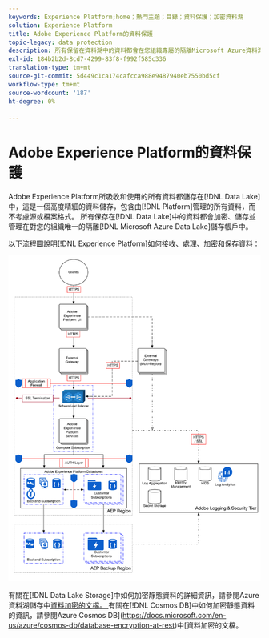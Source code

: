 ```yaml
---
keywords: Experience Platform;home；熱門主題；目錄；資料保護；加密資料湖
solution: Experience Platform
title: Adobe Experience Platform的資料保護
topic-legacy: data protection
description: 所有保留在資料湖中的資料都會在您組織專屬的隔離Microsoft Azure資料湖儲存帳戶中加密、儲存及管理。 以下流程圖說明了資料如何由Experience Platform接收、處理、加密和保存。
exl-id: 184b2b2d-8cd7-4299-83f8-f992f585c336
translation-type: tm+mt
source-git-commit: 5d449c1ca174cafcca988e9487940eb7550bd5cf
workflow-type: tm+mt
source-wordcount: '187'
ht-degree: 0%

---
```


# Adobe Experience Platform的資料保護

Adobe Experience Platform所吸收和使用的所有資料都儲存在[!DNL Data Lake]中，這是一個高度精細的資料儲存，包含由[!DNL Platform]管理的所有資料，而不考慮源或檔案格式。 所有保存在[!DNL Data Lake]中的資料都會加密、儲存並管理在對您的組織唯一的隔離[!DNL Microsoft Azure Data Lake]儲存帳戶中。

以下流程圖說明[!DNL Experience Platform]如何接收、處理、加密和保存資料：

![](images/data-protection/flow.png)

有關在[!DNL Data Lake Storage]中如何加密靜態資料的詳細資訊，請參閱Azure資料湖儲存中[資料加密的文檔。 ](https://docs.microsoft.com/en-us/azure/data-lake-store/data-lake-store-encryption)有關在[!DNL Cosmos DB]中如何加密靜態資料的資訊，請參閱Azure Cosmos DB](https://docs.microsoft.com/en-us/azure/cosmos-db/database-encryption-at-rest)中[資料加密的文檔。
